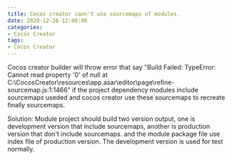 ```yaml
---
title: Cocos creator cann't use sourcemaps of modules.
date: 2020-12-26 12:00:00
categories:
- Cocos Creator
tags:
- Cocos Creator
---
```


Cocos creator builder will throw error that say "Build Failed: TypeError: Cannot read property '0' of null at C:\CocosCreator\resources\app.asar\editor\page\refine-sourcemap.js:1:1466" if the project dependency modules include sourcemaps useded and cocos creator use these sourcemaps to recreate finally sourcemaps.

Solution: Module project should build two version output, one is development version that include sourcemaps, another is production version that don't include sourcemaps. and the module package file use index file of production version. The development version is used for test normally.
